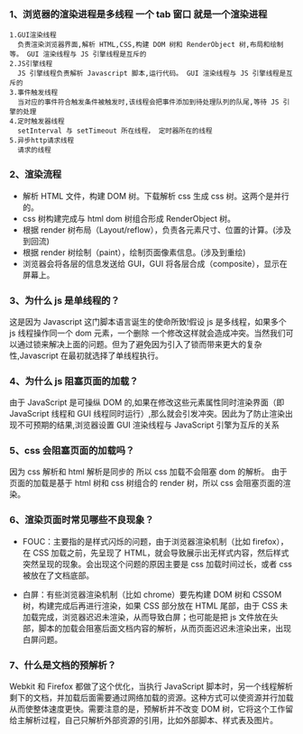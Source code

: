 ### 1、浏览器的渲染进程是多线程 一个 tab 窗口 就是一个渲染进程

    1.GUI渲染线程
      负责渲染浏览器界面,解析 HTML,CSS,构建 DOM 树和 RenderObject 树,布局和绘制等。 GUI 渲染线程与 JS 引擎线程是互斥的
    2.JS引擎线程
      JS 引擎线程负责解析 Javascript 脚本,运行代码。 GUI 渲染线程与 JS 引擎线程是互斥的
    3.事件触发线程
      当对应的事件符合触发条件被触发时,该线程会把事件添加到待处理队列的队尾,等待 JS 引擎的处理
    4.定时触发器线程
      setInterval 与 setTimeout 所在线程， 定时器所在的线程
    5.异步http请求线程
      请求的线程

### 2、渲染流程

- 解析 HTML 文件，构建 DOM 树。下载解析 css 生成 css 树。这两个是并行的。
- css 树构建完成与 html dom 树组合形成 RenderObject 树。
- 根据 render 树布局（Layout/reflow），负责各元素尺寸、位置的计算。(涉及到回流)
- 根据 render 树绘制（paint），绘制页面像素信息。(涉及到重绘)
- 浏览器会将各层的信息发送给 GUI，GUI 将各层合成（composite），显示在屏幕上。

### 3、为什么 js 是单线程的？

这是因为 Javascript 这门脚本语言诞生的使命所致!假设 js 是多线程，如果多个 js 线程操作同一个 dom 元素，一个删除 一个修改这样就会造成冲突。当然我们可以通过锁来解决上面的问题。但为了避免因为引入了锁而带来更大的复杂性,Javascript 在最初就选择了单线程执行。

### 4、为什么 js 阻塞页面的加载？

由于 JavaScript 是可操纵 DOM 的,如果在修改这些元素属性同时渲染界面（即 JavaScript 线程和 GUI 线程同时运行）,那么就会引发冲突。因此为了防止渲染出现不可预期的结果,浏览器设置 GUI 渲染线程与 JavaScript 引擎为互斥的关系

### 5、css 会阻塞页面的加载吗？

因为 css 解析和 html 解析是同步的 所以 css 加载不会阻塞 dom 的解析。
由于页面的加载是基于 html 树和 css 树组合的 render 树，所以 css 会阻塞页面的渲染。

### 6、渲染页面时常见哪些不良现象？

- FOUC：主要指的是样式闪烁的问题，由于浏览器渲染机制（比如 firefox），在 CSS 加载之前，先呈现了 HTML，就会导致展示出无样式内容，然后样式突然呈现的现象。会出现这个问题的原因主要是 css 加载时间过长，或者 css 被放在了文档底部。

- 白屏：有些浏览器渲染机制（比如 chrome）要先构建 DOM 树和 CSSOM 树，构建完成后再进行渲染，如果 CSS 部分放在 HTML 尾部，由于 CSS 未加载完成，浏览器迟迟未渲染，从而导致白屏；也可能是把 js 文件放在头部，脚本的加载会阻塞后面文档内容的解析，从而页面迟迟未渲染出来，出现白屏问题。

### 7、什么是文档的预解析？

Webkit 和 Firefox 都做了这个优化，当执行 JavaScript 脚本时，另一个线程解析剩下的文档，并加载后面需要通过网络加载的资源。这种方式可以使资源并行加载从而使整体速度更快。需要注意的是，预解析并不改变 DOM 树，它将这个工作留给主解析过程，自己只解析外部资源的引用，比如外部脚本、样式表及图片。
